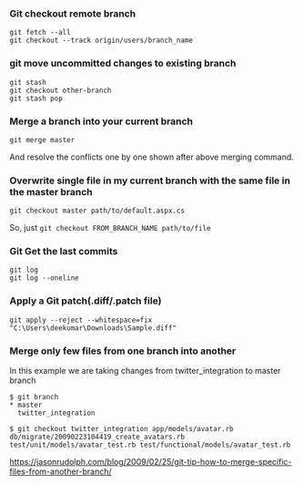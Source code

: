 
### Git checkout remote branch

```
git fetch --all
git checkout --track origin/users/branch_name
```

### git move uncommitted changes to existing branch

```
git stash
git checkout other-branch
git stash pop
```

### Merge a branch into your current branch

```
git merge master
```
And resolve the conflicts one by one shown after above merging command.

### Overwrite single file in my current branch with the same file in the master branch

```
git checkout master path/to/default.aspx.cs

```
So, just `git checkout FROM_BRANCH_NAME path/to/file`

### Git Get the last commits

```
git log
git log --oneline
```
### Apply a Git patch(.diff/.patch file)

```
git apply --reject --whitespace=fix "C:\Users\deekumar\Downloads\Sample.diff"
```

### Merge only few files from one branch into another

In this example we are taking changes from twitter_integration to master branch
```
$ git branch
* master
  twitter_integration

$ git checkout twitter_integration app/models/avatar.rb db/migrate/20090223104419_create_avatars.rb test/unit/models/avatar_test.rb test/functional/models/avatar_test.rb
```
https://jasonrudolph.com/blog/2009/02/25/git-tip-how-to-merge-specific-files-from-another-branch/
